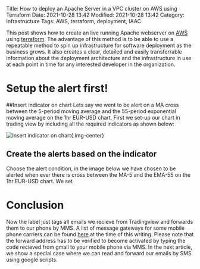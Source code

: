 Title: How to deploy an Apache Server in a VPC cluster on AWS using Terraform
Date: 2021-10-28 13:42
Modified: 2021-10-28 13:42
Category: Infrastructure
Tags: AWS, terraform, deployment, IAAC


This post shows how to create an live running Apache webserver on [AWS](https://aws.amazon.com) using [terraform](https://terraform.io). The advantage of this method is to be able to use a repeatable method to spin up infrastructure for software deployment as the business grows. It also creates a clear, detailed  and easily transferrable information about the deployment architecture and the infrastructure in use at each point in time for any interested developer in the organization.

# **Setup the alert first!**


##Insert indicator on chart
Lets say we went to be alert on a MA cross between the 5-period moving average and the 55-period exponential moving average on the 1hr EUR-USD chart. First we set-up our chart in trading view by including all the required indicators as shown below:

![Insert indicator on chart]({static}/images/eurusdIndicators.png){.img-center}

## Create the alerts based on the indicator
Choose the alert condition, in the image below we have chosen to be alerted when ever there is cross between the MA-5 and the EMA-55 on the 1hr EUR-USD chart. We set 

# Conclusion

Now the label just tags all emails we recieve from Tradingview and forwards them to our phone by MMS. A list of message gateways for some mobile phone carriers can be found [here](https://kb.sandisk.com/app/answers/detail/a_id/17056/~/list-of-mobile-carrier-gateway-addresses) at the time of this writing. Please note that the forward address has to be verified to become activated by typing the code recieved from gmail to your mobile phone via MMS. In the next article, we show a special case where we can read and forward our emails by SMS using google scripts.

